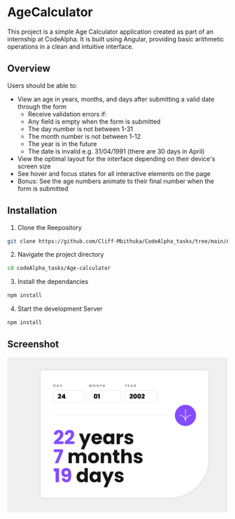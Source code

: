 # AgeCalculator

This project is a simple Age Calculator application created as part of an internship at CodeAlpha. It is built using Angular, providing basic arithmetic operations in a clean and intuitive interface.

## Overview

Users should be able to:

* View an age in years, months, and days after submitting a valid date through the form
  * Receive validation errors if:
  * Any field is empty when the form is submitted
  * The day number is not between 1-31
  * The month number is not between 1-12
  * The year is in the future
  * The date is invalid e.g. 31/04/1991 (there are 30 days in April)
* View the optimal layout for the interface depending on their device's screen size
* See hover and focus states for all interactive elements on the page
* Bonus: See the age numbers animate to their final number when the form is submitted

## Installation

1. Clone the Reepository
```bash
git clone https://github.com/Cliff-Mbithuka/CodeAlpha_tasks/tree/main/Age-calculator
```
2. Navigate the project directory
```bash
cd codeAlpha_tasks/Age-calculator
```
3. Install the dependancies
```bash
npm install
```
4. Start the development Server
```bash
npm install

```
## Screenshot

![alt text](<public/assets/images/Screenshot 2024-09-13 165120.png>)